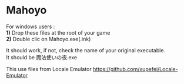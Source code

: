 # Mahoyo
For windows users :  
**1)** Drop these files at the root of your game  
**2)** Double clic on Mahoyo.exe(.ink)  

It should work, if not, check the name of your original executable.  
It should be 魔法使いの夜.exe 

This use files from Locale Emulator
https://github.com/xupefei/Locale-Emulator
